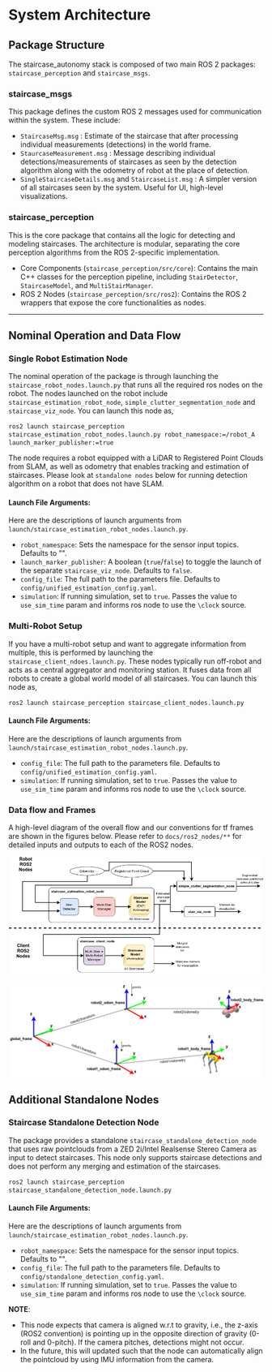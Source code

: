 # System Architecture

## Package Structure
The staircase_autonomy stack is composed of two main ROS 2 packages: `staircase_perception` and `staircase_msgs`.

### staircase_msgs
This package defines the custom ROS 2 messages used for communication within the system. These include:

 * `StaircaseMsg.msg` : Estimate of the staircase that after processing individual measurements (detections) in the world frame.
 * `StaurcaseMeasurement.msg` : Message describing individual detections/measurements of staircases as seen by the detection algorithm along with the odometry of robot at the place of detection.
 * `SingleStaircaseDetails.msg` and `StaircaseList.msg` : A simpler version of all staircases seen by the system. Useful for UI, high-level visualizations.


### staircase_perception

This is the core package that contains all the logic for detecting and modeling staircases. The architecture is modular, separating the core perception algorithms from the ROS 2-specific implementation.

 * Core Components (`staircase_perception/src/core`): Contains the main C++ classes for the perception pipeline, including `StairDetector`, `StaircaseModel`, and `MultiStairManager`.
 * ROS 2 Nodes (`staircase_perception/src/ros2`): Contains the ROS 2 wrappers that expose the core functionalities as nodes.

---

## Nominal Operation and Data Flow

### Single Robot Estimation Node

The nominal operation of the package is through launching the `staircase_robot_nodes.launch.py` that runs all the required ros nodes on the robot. The nodes launched on the robot include `staircase_estimation_robot_node`, `simple_clutter_segmentation_node` and `staircase_viz_node`. You can launch this node as,

```
ros2 launch staircase_perception staircase_estimation_robot_nodes.launch.py robot_namespace:=/robot_A launch_marker_publisher:=true
```

The node requires a robot equipped with a LiDAR to Registered Point Clouds from SLAM, as well as odometry that enables tracking and estimation of staircases. Please look at `standalone nodes` below for running detection algorithm on a robot that does not have SLAM.  

#### Launch File Arguments:

Here are the descriptions of launch arguments from `launch/staircase_estimation_robot_nodes.launch.py`. 

* `robot_namespace`: Sets the namespace for the sensor input topics. Defaults to "".
* `launch_marker_publisher`: A boolean (`true`/`false`) to toggle the launch of the separate `staircase_viz_node`. Defaults to `false`.
* `config_file`: The full path to the parameters file. Defaults to `config/unified_estimation_config.yaml`.
* `simulation`: If running simulation, set to `true`. Passes the value to `use_sim_time` param and informs ros node to use the `\clock` source.

### Multi-Robot Setup

If you have a multi-robot setup and want to aggregate information from multiple, this is performed by launching the `staircase_client_ndoes.launch.py`. These nodes typically run off-robot and acts as a central aggregator and monitoring station. It fuses data from all robots to create a global world model of all staircases. You can launch this node as,

```
ros2 launch staircase_perception staircase_client_nodes.launch.py 
```

#### Launch File Arguments:

Here are the descriptions of launch arguments from `launch/staircase_estimation_robot_nodes.launch.py`. 

* `config_file`: The full path to the parameters file. Defaults to `config/unified_estimation_config.yaml`.
* `simulation`: If running simulation, set to `true`. Passes the value to `use_sim_time` param and informs ros node to use the `\clock` source.

### Data flow and Frames

A high-level diagram of the overall flow and our conventions for tf frames are shown in the figures below. Please refer to `docs/ros2_nodes/**` for detailed inputs and outputs to each of the ROS2 nodes.

<p align="center">
  <img width="600" src="media/staircase_ros2.png">
</p>
<p align="center">
  <img width="600" src="media/tf_convention.png">
</p>

## Additional Standalone Nodes

### Staircase Standalone Detection Node

The package provides a standalone `staircase_standalone_detection_node` that uses raw pointclouds from a ZED 2i/Intel Realsense Stereo Camera as input to detect staircases. This node only supports staircase detections and does not perform any merging and estimation of the staircases. 

```
ros2 launch staircase_perception staircase_standalone_detection_node.launch.py 
```
#### Launch File Arguments:

Here are the descriptions of launch arguments from `launch/staircase_estimation_robot_nodes.launch.py`. 

* `robot_namespace`: Sets the namespace for the sensor input topics. Defaults to "".
* `config_file`: The full path to the parameters file. Defaults to `config/standalone_detection_config.yaml`.
* `simulation`: If running simulation, set to `true`. Passes the value to `use_sim_time` param and informs ros node to use the `\clock` source.

**NOTE**: 
-   This node expects that camera is aligned w.r.t to gravity, i.e., the z-axis (ROS2 convention) is pointing up in the opposite direction of gravity (0-roll and 0-pitch). If the camera pitches, detections might not occur. 
-   In the future, this will updated such that the node can automatically align the pointcloud by using IMU information from the camera.